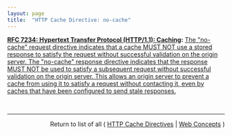 ```yaml
---
layout: page
title:  "HTTP Cache Directive: no-cache"
---
```


**[RFC 7234: Hypertext Transfer Protocol (HTTP/1.1): Caching](/specs/IETF/RFC/7234 "The Hypertext Transfer Protocol (HTTP) is an application-level protocol for distributed, collaborative, hypertext information systems. This document defines requirements on HTTP caches and the associated header fields that control cache behavior or indicate cacheable response messages."):** [The "no-cache" request directive indicates that a cache MUST NOT use a stored response to satisfy the request without successful validation on the origin server. The "no-cache" response directive indicates that the response MUST NOT be used to satisfy a subsequent request without successful validation on the origin server. This allows an origin server to prevent a cache from using it to satisfy a request without contacting it, even by caches that have been configured to send stale responses.](http://tools.ietf.org/html/rfc7234#section-5.2.1.4 "Read documentation for HTTP Cache Directive &#34;no-cache&#34;")

<br/>
<hr/>

<p style="text-align: right">Return to list of all ( <a href="../http-cache-directives">HTTP Cache Directives</a> | <a href="../">Web Concepts</a> )</p>